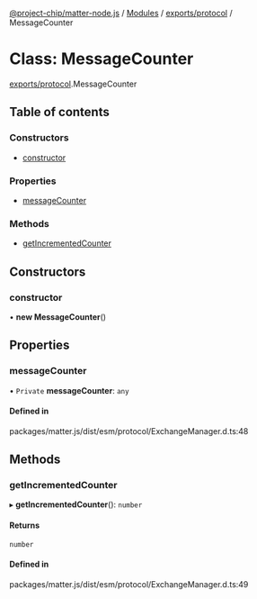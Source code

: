 [@project-chip/matter-node.js](../README.md) / [Modules](../modules.md) / [exports/protocol](../modules/exports_protocol.md) / MessageCounter

# Class: MessageCounter

[exports/protocol](../modules/exports_protocol.md).MessageCounter

## Table of contents

### Constructors

- [constructor](exports_protocol.MessageCounter.md#constructor)

### Properties

- [messageCounter](exports_protocol.MessageCounter.md#messagecounter)

### Methods

- [getIncrementedCounter](exports_protocol.MessageCounter.md#getincrementedcounter)

## Constructors

### constructor

• **new MessageCounter**()

## Properties

### messageCounter

• `Private` **messageCounter**: `any`

#### Defined in

packages/matter.js/dist/esm/protocol/ExchangeManager.d.ts:48

## Methods

### getIncrementedCounter

▸ **getIncrementedCounter**(): `number`

#### Returns

`number`

#### Defined in

packages/matter.js/dist/esm/protocol/ExchangeManager.d.ts:49
